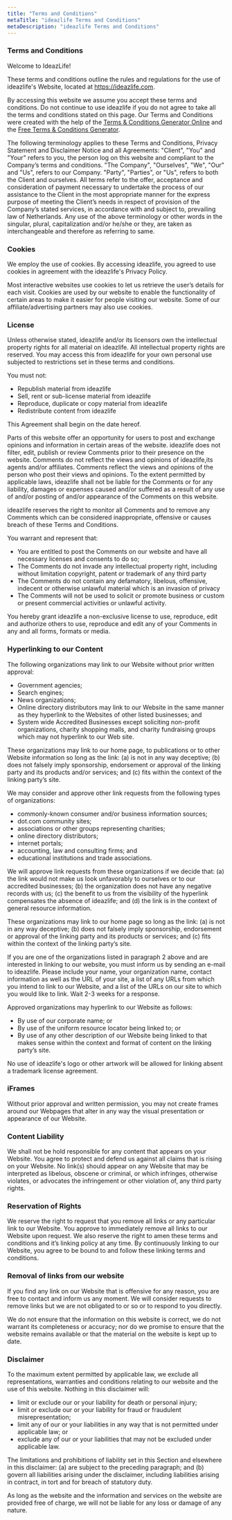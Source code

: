 ```yaml
---
title: "Terms and Conditions"
metaTitle: "ideazlife Terms and Conditions"
metaDescription: "ideazlife Terms and Conditions"
---
```


### Terms and Conditions

Welcome to IdeazLife!

These terms and conditions outline the rules and regulations for the use of ideazlife's Website, located at https://ideazlife.com.

By accessing this website we assume you accept these terms and conditions. Do not continue to use ideazlife 
if you do not agree to take all the terms and conditions stated on this page. Our Terms and Conditions 
were created with the help of the <a href="https://www.privacypolicyonline.com/terms-conditions-generator/">
Terms & Conditions Generator Online</a> and the 
<a href="https://www.termsconditionsgenerator.com">Free Terms & Conditions Generator</a>.

The following terminology applies to these Terms and Conditions, Privacy Statement and Disclaimer Notice and 
all Agreements: "Client", "You" and "Your" refers to you, the person log on this website and compliant to the 
Company’s terms and conditions. "The Company", "Ourselves", "We", "Our" and "Us", refers to our Company. "Party", 
"Parties", or "Us", refers to both the Client and ourselves. All terms refer to the offer, acceptance and consideration 
of payment necessary to undertake the process of our assistance to the Client in the most appropriate manner 
for the express purpose of meeting the Client’s needs in respect of provision of the Company’s stated services, 
in accordance with and subject to, prevailing law of Netherlands. Any use of the above terminology or other words 
in the singular, plural, capitalization and/or he/she or they, are taken as interchangeable and therefore as referring to same.

### Cookies

We employ the use of cookies. By accessing ideazlife, you agreed to use cookies in agreement with the ideazlife's Privacy Policy.

Most interactive websites use cookies to let us retrieve the user’s details for each visit. Cookies are used by our 
website to enable the functionality of certain areas to make it easier for people visiting our website. 
Some of our affiliate/advertising partners may also use cookies.

### License

Unless otherwise stated, ideazlife and/or its licensors own the intellectual property rights for all material on ideazlife. 
All intellectual property rights are reserved. You may access this from ideazlife for your own personal use subjected to 
restrictions set in these terms and conditions.

You must not:

- Republish material from ideazlife
- Sell, rent or sub-license material from ideazlife
- Reproduce, duplicate or copy material from ideazlife
- Redistribute content from ideazlife


This Agreement shall begin on the date hereof.

Parts of this website offer an opportunity for users to post and exchange opinions and information in certain areas 
of the website. ideazlife does not filter, edit, publish or review Comments prior to their presence on the website. 
Comments do not reflect the views and opinions of ideazlife,its agents and/or affiliates. Comments reflect the views 
and opinions of the person who post their views and opinions. To the extent permitted by applicable laws, ideazlife shall 
not be liable for the Comments or for any liability, damages or expenses caused and/or suffered as a result of any use 
of and/or posting of and/or appearance of the Comments on this website.

ideazlife reserves the right to monitor all Comments and to remove any Comments which can be considered 
inappropriate, offensive or causes breach of these Terms and Conditions.

You warrant and represent that:

- You are entitled to post the Comments on our website and have all necessary licenses and consents to do so;
- The Comments do not invade any intellectual property right, including without limitation copyright, 
    patent or trademark of any third party
- The Comments do not contain any defamatory, libelous, offensive, indecent or otherwise unlawful material 
    which is an invasion of privacy
- The Comments will not be used to solicit or promote business or custom or present commercial activities 
    or unlawful activity.


You hereby grant ideazlife a non-exclusive license to use, reproduce, edit and authorize others to use, 
reproduce and edit any of your Comments in any and all forms, formats or media.

### Hyperlinking to our Content 

The following organizations may link to our Website without prior written approval:

- Government agencies;
- Search engines;
- News organizations;
- Online directory distributors may link to our Website in the same manner as they hyperlink 
to the Websites of other listed businesses; and
- System wide Accredited Businesses except soliciting non-profit organizations, 
charity shopping malls, and charity fundraising groups which may not hyperlink to our Web site.


These organizations may link to our home page, to publications or to other Website information so long as 
the link: (a) is not in any way deceptive; (b) does not falsely imply sponsorship, endorsement or approval 
of the linking party and its products and/or services; and (c) fits within the context of the linking party’s site.

We may consider and approve other link requests from the following types of organizations:


- commonly-known consumer and/or business information sources;
- dot.com community sites;
- associations or other groups representing charities;
- online directory distributors;
- internet portals;
- accounting, law and consulting firms; and
- educational institutions and trade associations.


We will approve link requests from these organizations if we decide that: 
(a) the link would not make us look unfavorably to ourselves or to our accredited businesses; 
(b) the organization does not have any negative records with us; 
(c) the benefit to us from the visibility of the hyperlink compensates the absence of ideazlife; and 
(d) the link is in the context of general resource information.

These organizations may link to our home page so long as the link: 
(a) is not in any way deceptive; 
(b) does not falsely imply sponsorship, endorsement or approval of the linking party and its products or services; and 
(c) fits within the context of the linking party’s site.

If you are one of the organizations listed in paragraph 2 above and are interested in linking to our website, 
you must inform us by sending an e-mail to ideazlife. Please include your name, your organization name, 
contact information as well as the URL of your site, a list of any URLs from which you intend to link to our Website, 
and a list of the URLs on our site to which you would like to link. Wait 2-3 weeks for a response.

Approved organizations may hyperlink to our Website as follows:


- By use of our corporate name; or
- By use of the uniform resource locator being linked to; or
- By use of any other description of our Website being linked to that makes sense within the 
context and format of content on the linking party’s site.


No use of ideazlife's logo or other artwork will be allowed for linking absent a trademark license agreement.

### iFrames

Without prior approval and written permission, you may not create frames around our Webpages 
that alter in any way the visual presentation or appearance of our Website.

### Content Liability

We shall not be hold responsible for any content that appears on your Website. You agree to protect 
and defend us against all claims that is rising on your Website. No link(s) should appear on any Website 
that may be interpreted as libelous, obscene or criminal, or which infringes, otherwise violates, 
or advocates the infringement or other violation of, any third party rights.

### Reservation of Rights

We reserve the right to request that you remove all links or any particular link to our Website. 
You approve to immediately remove all links to our Website upon request. We also reserve the right 
to amen these terms and conditions and it’s linking policy at any time. By continuously linking to 
our Website, you agree to be bound to and follow these linking terms and conditions.

### Removal of links from our website

If you find any link on our Website that is offensive for any reason, you are free to contact and 
inform us any moment. We will consider requests to remove links but we are not obligated to or so 
or to respond to you directly.

We do not ensure that the information on this website is correct, we do not warrant its completeness 
or accuracy; nor do we promise to ensure that the website remains available or that the material on 
the website is kept up to date.

### Disclaimer

To the maximum extent permitted by applicable law, we exclude all representations, warranties and conditions 
relating to our website and the use of this website. Nothing in this disclaimer will:

- limit or exclude our or your liability for death or personal injury;
- limit or exclude our or your liability for fraud or fraudulent misrepresentation;
- limit any of our or your liabilities in any way that is not permitted under applicable law; or
- exclude any of our or your liabilities that may not be excluded under applicable law.


The limitations and prohibitions of liability set in this Section and elsewhere in this disclaimer: 
(a) are subject to the preceding paragraph; and 
(b) govern all liabilities arising under the disclaimer, including liabilities arising in contract, 
in tort and for breach of statutory duty.

As long as the website and the information and services on the website are provided free of charge, 
we will not be liable for any loss or damage of any nature.